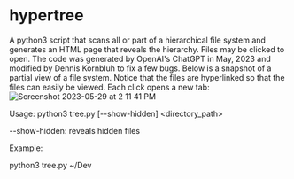 # hypertree
A python3 script that scans all or part of a hierarchical file system and generates an HTML page that reveals the hierarchy. Files may be clicked to open. The code was generated by OpenAI's ChatGPT in May, 2023 and modified by Dennis Kornbluh to fix a few bugs.
Below is a snapshot of a partial view of a file system. Notice that the files are hyperlinked so that the files can easily be viewed. Each click opens a new tab:
![Screenshot 2023-05-29 at 2 11 41 PM](https://github.com/dennishvo/hypertree/assets/20732409/e7d2e150-3563-49ab-8e89-0579540cafd7)

Usage: python3 tree.py [--show-hidden] <directory_path>

--show-hidden: reveals hidden files

Example:

python3 tree.py ~/Dev
